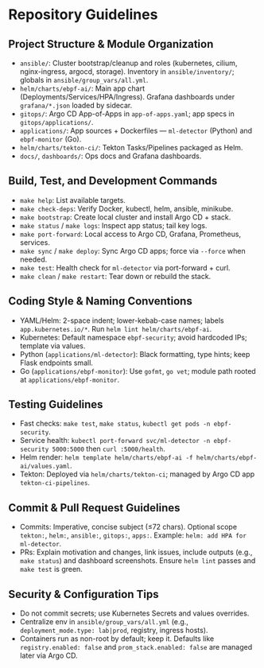 # Repository Guidelines

## Project Structure & Module Organization
- `ansible/`: Cluster bootstrap/cleanup and roles (kubernetes, cilium, nginx-ingress, argocd, storage). Inventory in `ansible/inventory/`; globals in `ansible/group_vars/all.yml`.
- `helm/charts/ebpf-ai/`: Main app chart (Deployments/Services/HPA/Ingress). Grafana dashboards under `grafana/*.json` loaded by sidecar.
- `gitops/`: Argo CD App-of-Apps in `app-of-apps.yaml`; app specs in `gitops/applications/`.
- `applications/`: App sources + Dockerfiles — `ml-detector` (Python) and `ebpf-monitor` (Go).
- `helm/charts/tekton-ci/`: Tekton Tasks/Pipelines packaged as Helm.
- `docs/`, `dashboards/`: Ops docs and Grafana dashboards.

## Build, Test, and Development Commands
- `make help`: List available targets.
- `make check-deps`: Verify Docker, kubectl, helm, ansible, minikube.
- `make bootstrap`: Create local cluster and install Argo CD + stack.
- `make status` / `make logs`: Inspect app status; tail key logs.
- `make port-forward`: Local access to Argo CD, Grafana, Prometheus, services.
- `make sync` / `make deploy`: Sync Argo CD apps; force via `--force` when needed.
- `make test`: Health check for `ml-detector` via port-forward + curl.
- `make clean` / `make restart`: Tear down or rebuild the stack.

## Coding Style & Naming Conventions
- YAML/Helm: 2-space indent; lower-kebab-case names; labels `app.kubernetes.io/*`. Run `helm lint helm/charts/ebpf-ai`.
- Kubernetes: Default namespace `ebpf-security`; avoid hardcoded IPs; template via values.
- Python (`applications/ml-detector`): Black formatting, type hints; keep Flask endpoints small.
- Go (`applications/ebpf-monitor`): Use `gofmt`, `go vet`; module path rooted at `applications/ebpf-monitor`.

## Testing Guidelines
- Fast checks: `make test`, `make status`, `kubectl get pods -n ebpf-security`.
- Service health: `kubectl port-forward svc/ml-detector -n ebpf-security 5000:5000` then `curl :5000/health`.
- Helm render: `helm template helm/charts/ebpf-ai -f helm/charts/ebpf-ai/values.yaml`.
- Tekton: Deployed via `helm/charts/tekton-ci`; managed by Argo CD app `tekton-ci-pipelines`.

## Commit & Pull Request Guidelines
- Commits: Imperative, concise subject (≤72 chars). Optional scope `tekton:`, `helm:`, `ansible:`, `gitops:`, `apps:`. Example: `helm: add HPA for ml-detector`.
- PRs: Explain motivation and changes, link issues, include outputs (e.g., `make status`) and dashboard screenshots. Ensure `helm lint` passes and `make test` is green.

## Security & Configuration Tips
- Do not commit secrets; use Kubernetes Secrets and values overrides.
- Centralize env in `ansible/group_vars/all.yml` (e.g., `deployment_mode.type: lab|prod`, registry, ingress hosts).
- Containers run as non-root by default; keep it. Defaults like `registry.enabled: false` and `prom_stack.enabled: false` are managed later via Argo CD.

